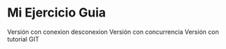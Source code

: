 # Mi Ejercicio Guia


Versión con conexion desconexion
Versión con concurrencia
Versión con tutorial GIT